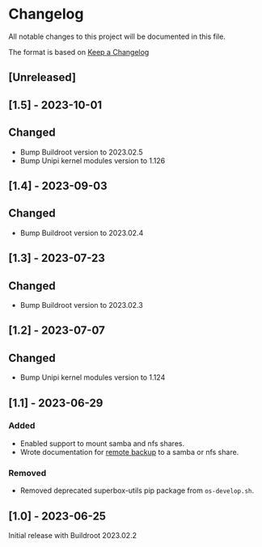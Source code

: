 # Changelog

All notable changes to this project will be documented in this file.

The format is based on [Keep a Changelog](https://keepachangelog.com/en/1.0.0/)

## [Unreleased]

## [1.5] - 2023-10-01

## Changed

- Bump Buildroot version to 2023.02.5
- Bump Unipi kernel modules version to 1.126

## [1.4] - 2023-09-03

## Changed

- Bump Buildroot version to 2023.02.4

## [1.3] - 2023-07-23

## Changed

- Bump Buildroot version to 2023.02.3

## [1.2] - 2023-07-07

## Changed

- Bump Unipi kernel modules version to 1.124

## [1.1] - 2023-06-29

### Added

- Enabled support to mount samba and nfs shares.
- Wrote documentation for [remote backup](docs/backup-config.md) to a samba or nfs share.

### Removed

- Removed deprecated superbox-utils pip package from `os-develop.sh`.

## [1.0] - 2023-06-25

Initial release with Buildroot 2023.02.2
